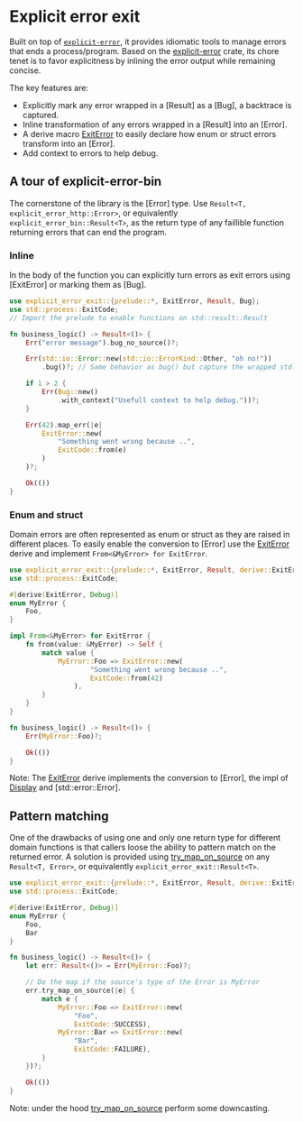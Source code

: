 Explicit error exit
==============

<!-- cargo-rdme start -->

Built on top of [`explicit-error`](https://crates.io/crates/explicit-error), it provides idiomatic tools to manage errors that ends a process/program.
Based on the [explicit-error](explicit_error) crate, its chore tenet is to favor explicitness by inlining the error output while remaining concise.

The key features are:
- Explicitly mark any error wrapped in a [Result] as a [Bug], a backtrace is captured.
- Inline transformation of any errors wrapped in a [Result] into an [Error].
- A derive macro [ExitError](derive::ExitError) to easily declare how enum or struct errors transform into an [Error].
- Add context to errors to help debug.

## A tour of explicit-error-bin

The cornerstone of the library is the [Error] type. Use `Result<T, explicit_error_http::Error>`, or equivalently `explicit_error_bin::Result<T>`, as the return type of any faillible function returning errors that can end the program.

### Inline

In the body of the function you can explicitly turn errors as exit errors using [ExitError] or marking them as [Bug].
```rust
use explicit_error_exit::{prelude::*, ExitError, Result, Bug};
use std::process::ExitCode;
// Import the prelude to enable functions on std::result::Result

fn business_logic() -> Result<()> {
    Err("error message").bug_no_source()?;

    Err(std::io::Error::new(std::io::ErrorKind::Other, "oh no!"))
        .bug()?; // Same behavior as bug() but capture the wrapped std::error::Error as a source

    if 1 > 2 {
        Err(Bug::new()
            .with_context("Usefull context to help debug."))?;
    }

    Err(42).map_err(|e|
        ExitError::new(
            "Something went wrong because ..",
            ExitCode::from(e)
        )
    )?;

    Ok(())
}
```

### Enum and struct

Domain errors are often represented as enum or struct as they are raised in different places.
To easily enable the conversion to [Error] use the [ExitError](derive::ExitError) derive and implement `From<&MyError> for ExitError`.

```rust
use explicit_error_exit::{prelude::*, ExitError, Result, derive::ExitError};
use std::process::ExitCode;

#[derive(ExitError, Debug)]
enum MyError {
    Foo,
}

impl From<&MyError> for ExitError {
    fn from(value: &MyError) -> Self {
        match value {
            MyError::Foo => ExitError::new(
                    "Something went wrong because ..",
                    ExitCode::from(42)
                ),
        }
    }
}

fn business_logic() -> Result<()> {
    Err(MyError::Foo)?;

    Ok(())
}
```

Note: The [ExitError](derive::ExitError) derive implements the conversion to [Error], the impl of [Display](std::fmt::Display) and [std::error::Error].

## Pattern matching

One of the drawbacks of using one and only one return type for different domain functions is that callers loose the ability to pattern match on the returned error.
A solution is provided using [try_map_on_source](explicit_error::ResultError::try_map_on_source) on any `Result<T, Error>`, or equivalently `explicit_error_exit::Result<T>`.

```rust
use explicit_error_exit::{prelude::*, ExitError, Result, derive::ExitError};
use std::process::ExitCode;

#[derive(ExitError, Debug)]
enum MyError {
    Foo,
    Bar
}

fn business_logic() -> Result<()> {
    let err: Result<()> = Err(MyError::Foo)?;

    // Do the map if the source's type of the Error is MyError
    err.try_map_on_source(|e| {
        match e {
            MyError::Foo => ExitError::new(
                "Foo",
                ExitCode::SUCCESS),
            MyError::Bar => ExitError::new(
                "Bar",
                ExitCode::FAILURE),
        }
    })?;

    Ok(())
}
```

Note: under the hood [try_map_on_source](explicit_error::ResultError::try_map_on_source) perform some downcasting.

<!-- cargo-rdme end -->
